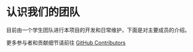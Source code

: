 <script setup>
import { VPTeamMembers } from 'vitepress/theme'

const members = [
  {
    avatar: 'https://avatars.githubusercontent.com/u/81922999?v=4',
    name: '张洪浩',
    title: 'Creator',
    org: 'BF-Teams',
    orgLink: 'https://github.com/BF-Teams/',
    desc: '技术架构、文档维护和组件开发',
    links: [
      { icon: 'github', link: 'https://github.com/Barry-Flynn' },
      { icon: 'mastodon', link: 'https://blog.meta-code.top/' },
      { icon: 'youtube', link: 'https://space.bilibili.com/349963315' },
    ],
    sponsor: 'https://blog.meta-code.top/Reward-list/',
  },
  {
    avatar: 'https://avatars.githubusercontent.com/u/99073745?v=4',
    name: '张中秋',
    title: 'Developer',
    desc: '参与组件库的开发',
    links: [
      { icon: 'github', link: 'https://github.com/sleep-earily' },
    ]
  },
  {
    avatar: 'https://avatars.githubusercontent.com/u/80016783?v=4',
    name: '邱钧茂',
    title: 'Developer',
    desc: '参与组件库的开发',
    links: [
      { icon: 'github', link: 'https://github.com/Eternal-rr' },
    ]
  },
  // {
  //   avatar: 'https://avatars.githubusercontent.com/u/106507183?v=4',
  //   name: '张玉婷',
  //   title: 'Developer',
  //   desc: '参与组件库的开发',
  //   links: [
  //     { icon: 'github', link: 'https://github.com/99999521' },
  //   ]
  // },
  // {
  //   avatar: 'https://avatars.githubusercontent.com/u/111298893?v=4',
  //   name: '张宇晨',
  //   title: 'Developer',
  //   desc: '参与组件库的开发',
  //   links: [
  //     { icon: 'github', link: 'https://github.com/zychhh000' },
  //   ]
  // },
  // {
  //   avatar: 'https://avatars.githubusercontent.com/u/97940554?v=4',
  //   name: '解睿',
  //   title: 'Developer',
  //   desc: '参与组件库的开发',
  //   links: [
  //     { icon: 'github', link: 'https://github.com/sherry-thanks' },
  //   ]
  // }
]
</script>


# 认识我们的团队

目前由一个学生团队进行本项目的开发和日常维护，下面是对主要成员的介绍。

<VPTeamMembers size="small" :members="members" />


更多参与者和贡献细节请前往 [GitHub Contributors](https://github.com/BF-Teams/bfui-vue/graphs/contributors)
